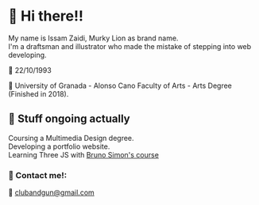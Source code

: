 # :facepunch: Hi there!!

 My name is Issam Zaidi, Murky Lion as brand name.<br>
 I'm a draftsman and illustrator who made the mistake of stepping into web developing.<br>
 
:birthday: 22/10/1993 <br>

:school: University of Granada - Alonso Cano Faculty of Arts - Arts Degree (Finished in 2018).

 ## :rocket: Stuff ongoing actually
 Coursing a Multimedia Design degree.<br>
 Developing a portfolio website.<br>
 Learning Three JS with [Bruno Simon's course](https://threejs-journey.com)<br>
 
 ### :lion: Contact me!:
 :email: clubandgun@gmail.com

